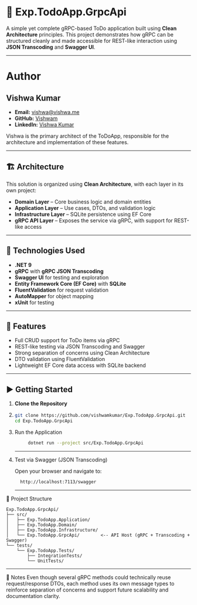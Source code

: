 # 🧩 Exp.TodoApp.GrpcApi

A simple yet complete gRPC-based ToDo application built using **Clean Architecture** principles. This project demonstrates how gRPC can be structured cleanly and made accessible for REST-like interaction using **JSON Transcoding** and **Swagger UI**.

---

# Author

## Vishwa Kumar

- **Email:** vishwa@vishwa.me
- **GitHub:** [Vishwam](https://github.com/vishwamkumar)
- **LinkedIn:** [Vishwa Kumar](https://www.linkedin.com/in/vishwamohan)

Vishwa is the primary architect of the ToDoApp, responsible for the architecture and implementation of these features.

---


## 🏗️ Architecture

This solution is organized using **Clean Architecture**, with each layer in its own project:

- **Domain Layer** – Core business logic and domain entities
- **Application Layer** – Use cases, DTOs, and validation logic
- **Infrastructure Layer** – SQLite persistence using EF Core
- **gRPC API Layer** – Exposes the service via gRPC, with support for REST-like access

---

## 🔧 Technologies Used

- **.NET 9**
- **gRPC** with **gRPC JSON Transcoding**
- **Swagger UI** for testing and exploration
- **Entity Framework Core (EF Core)** with **SQLite**
- **FluentValidation** for request validation
- **AutoMapper** for object mapping
- **xUnit** for testing

---

## 🚀 Features

- Full CRUD support for ToDo items via gRPC
- REST-like testing via JSON Transcoding and Swagger
- Strong separation of concerns using Clean Architecture
- DTO validation using FluentValidation
- Lightweight EF Core data access with SQLite backend

---

## ▶️ Getting Started

1. **Clone the Repository**
2. 
   ```bash
   git clone https://github.com/vishwamkumar/Exp.TodoApp.GrpcApi.git
   cd Exp.TodoApp.GrpcApi

   
2. Run the Application
   
   ```bash
        dotnet run --project src/Exp.TodoApp.GrpcApi
    ```
    ---
3. Test via Swagger (JSON Transcoding)

   Open your browser and navigate to:

   ```bash
     http://localhost:7113/swagger
   ```
   ---

📁 Project Structure

    Exp.TodoApp.GrpcApi/
    ├── src/
    │   ├── Exp.TodoApp.Application/
    │   ├── Exp.TodoApp.Domain/
    │   ├── Exp.TodoApp.Infrastructure/
    │   └── Exp.TodoApp.GrpcApi/        <-- API Host (gRPC + Transcoding + Swagger)
    └── tests/
        └── Exp.TodoApp.Tests/
            ├── IntegrationTests/
            └── UnitTests/        
---

📌 Notes
Even though several gRPC methods could technically reuse request/response DTOs, each method uses its own message types to reinforce separation of concerns and support future scalability and documentation clarity.
